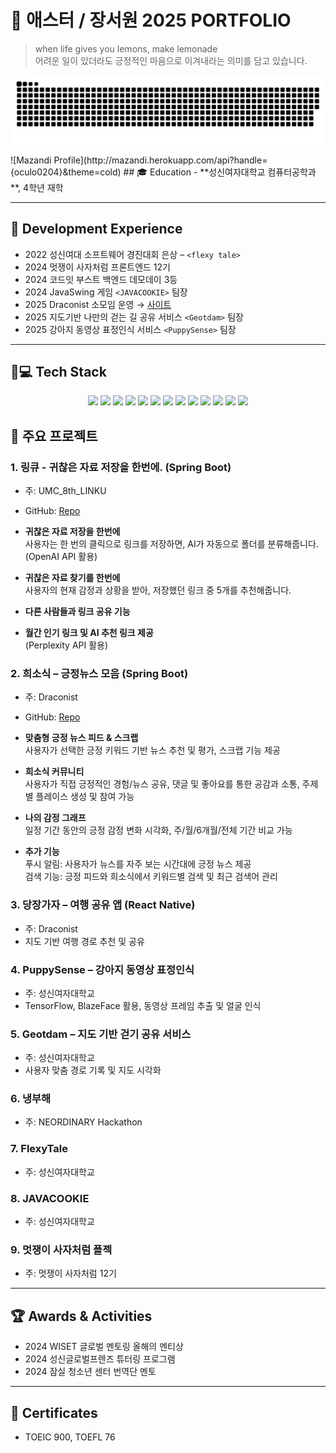 # 🍋 애스터 / 장서원 2025 PORTFOLIO
> when life gives you lemons, make lemonade  
> 어려운 일이 있더라도 긍정적인 마음으로 이겨내라는 의미를 담고 있습니다.
<p align="center">
  <img src="https://raw.githubusercontent.com/oculo0204/oculo0204/output/github-contribution-grid-snake.svg" alt="snake animation" />
</p>
![Mazandi Profile](http://mazandi.herokuapp.com/api?handle={oculo0204}&theme=cold)
## 🎓 Education
- **성신여자대학교 컴퓨터공학과**, 4학년 재학

---

## 💎 Development Experience
- 2022 성신여대 소프트웨어 경진대회 은상 – `<flexy tale>`  
- 2024 멋쟁이 사자처럼 프론트엔드 12기  
- 2024 코드잇 부스트 백엔드 데모데이 3등  
- 2024 JavaSwing 게임 `<JAVACOOKIE>` 팀장  
- 2025 Draconist 소모임 운영 → [사이트](https://draconist.clickn.co.kr/)  
- 2025 지도기반 나만의 걷는 길 공유 서비스 `<Geotdam>` 팀장  
- 2025 강아지 동영상 표정인식 서비스 `<PuppySense>` 팀장  

---

## 👩💻 Tech Stack

<p align="center">
  <!-- Version Control & Collaboration -->
  <img src="https://img.shields.io/badge/GitHub-181717?style=for-the-badge&logo=github&logoColor=white"/> 
  <img src="https://img.shields.io/badge/GitHub%20Actions-2088FF?style=for-the-badge&logo=githubactions&logoColor=white"/> 

  <!-- Frontend -->
  <img src="https://img.shields.io/badge/React-61DAFB?style=for-the-badge&logo=react&logoColor=black"/> 
  <img src="https://img.shields.io/badge/React%20Native-61DAFB?style=for-the-badge&logo=react&logoColor=black"/>  

  <!-- Backend -->
  <img src="https://img.shields.io/badge/Spring%20Boot-6DB33F?style=for-the-badge&logo=springboot&logoColor=white"/> 
  <img src="https://img.shields.io/badge/Node.js-339933?style=for-the-badge&logo=node.js&logoColor=white"/> 

  <!-- Database -->
  <img src="https://img.shields.io/badge/MySQL-4479A1?style=for-the-badge&logo=mysql&logoColor=white"/> 

  <!-- Infra & OS -->
  <img src="https://img.shields.io/badge/Linux-FCC624?style=for-the-badge&logo=linux&logoColor=black"/> 
  <img src="https://img.shields.io/badge/AWS-232F3E?style=for-the-badge&logo=amazonaws&logoColor=white"/> 
  <img src="https://img.shields.io/badge/GCP-4285F4?style=for-the-badge&logo=googlecloud&logoColor=white"/> 
  <img src="https://img.shields.io/badge/Docker-2496ED?style=for-the-badge&logo=docker&logoColor=white"/> 

  <!-- AI & ML -->
  <img src="https://img.shields.io/badge/AI%20Fine--Tuning-FF6F00?style=for-the-badge&logo=openai&logoColor=white"/> 
  <img src="https://img.shields.io/badge/Google%20Colab-F9AB00?style=for-the-badge&logo=googlecolab&logoColor=white"/> 
</p>


## 🌟 주요 프로젝트

### 1. 링큐 - 귀찮은 자료 저장을 한번에. (Spring Boot)
- 주: UMC_8th_LINKU
- GitHub: [Repo](https://github.com/LinkYou-2025/LinkU_backend)

- **귀찮은 자료 저장을 한번에**  
  사용자는 한 번의 클릭으로 링크를 저장하면, AI가 자동으로 폴더를 분류해줍니다. (OpenAI API 활용)

- **귀찮은 자료 찾기를 한번에**  
  사용자의 현재 감정과 상황을 받아, 저장했던 링크 중 5개를 추천해줍니다.

- **다른 사람들과 링크 공유 기능**

- **월간 인기 링크 및 AI 추천 링크 제공**  
  (Perplexity API 활용)


### 2. 희소식 – 긍정뉴스 모음 (Spring Boot)
- 주: Draconist
- GitHub: [Repo](https://github.com/Good-LuckyNews/BE)

- **맞춤형 긍정 뉴스 피드 & 스크랩**  
  사용자가 선택한 긍정 키워드 기반 뉴스 추천 및 평가, 스크랩 기능 제공

- **희소식 커뮤니티**  
  사용자가 직접 긍정적인 경험/뉴스 공유, 댓글 및 좋아요를 통한 공감과 소통, 주제별 플레이스 생성 및 참여 가능

- **나의 감정 그래프**  
  일정 기간 동안의 긍정 감정 변화 시각화, 주/월/6개월/전체 기간 비교 가능

- **추가 기능**  
  푸시 알림: 사용자가 뉴스를 자주 보는 시간대에 긍정 뉴스 제공  
  검색 기능: 긍정 피드와 희소식에서 키워드별 검색 및 최근 검색어 관리


### 3. 당장가자 – 여행 공유 앱 (React Native)
- 주: Draconist
- 지도 기반 여행 경로 추천 및 공유

### 4. PuppySense – 강아지 동영상 표정인식
- 주: 성신여자대학교
- TensorFlow, BlazeFace 활용, 동영상 프레임 추출 및 얼굴 인식

### 5. Geotdam – 지도 기반 걷기 공유 서비스
- 주: 성신여자대학교
- 사용자 맞춤 경로 기록 및 지도 시각화

### 6. 냉부해 
- 주: NEORDINARY Hackathon

### 7. FlexyTale
- 주: 성신여자대학교

### 8. JAVACOOKIE
- 주: 성신여자대학교

### 9. 멋쟁이 사자처럼 플젝
- 주: 멋쟁이 사자처럼 12기


---

## 🏆 Awards & Activities
- 2024 WISET 글로벌 멘토링 올해의 멘티상  
- 2024 성신글로벌프렌즈 튜터링 프로그램  
- 2024 잠실 청소년 센터 번역단 멘토  

---

## 📄 Certificates
- TOEIC 900, TOEFL 76
